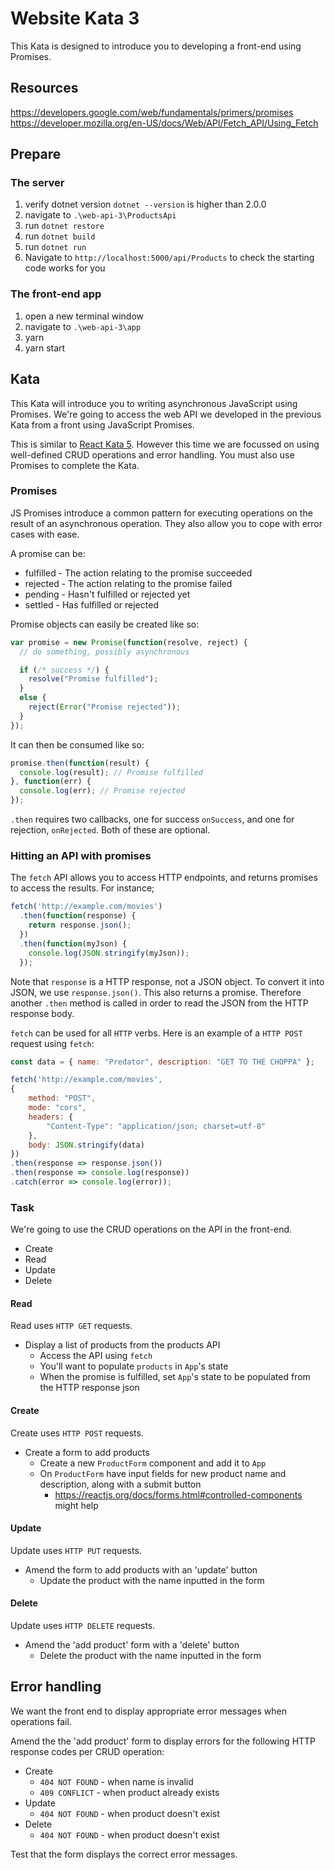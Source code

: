 # Website Kata 3

This Kata is designed to introduce you to developing a front-end using Promises.

## Resources
https://developers.google.com/web/fundamentals/primers/promises
https://developer.mozilla.org/en-US/docs/Web/API/Fetch_API/Using_Fetch

## Prepare
### The server
1. verify dotnet version `dotnet --version` is higher than 2.0.0
1. navigate to `.\web-api-3\ProductsApi`
1. run `dotnet restore`
1. run `dotnet build`
1. run `dotnet run`
1. Navigate to `http://localhost:5000/api/Products` to check the starting code works for you

### The front-end app
1. open a new terminal window
1. navigate to `.\web-api-3\app`
1. yarn
1. yarn start

## Kata

This Kata will introduce you to writing asynchronous JavaScript using Promises. We're going to access the web API we developed in the previous Kata from a front using JavaScript Promises.

This is similar to [React Kata 5](kata5.md). However this time we are focussed on using well-defined CRUD operations and error handling. You must also use Promises to complete the Kata.

### Promises 

JS Promises introduce a common pattern for executing operations on the result of an asynchronous operation. They also allow you to cope with error cases with ease.

A promise can be:

- fulfilled - The action relating to the promise succeeded
- rejected - The action relating to the promise failed
- pending - Hasn't fulfilled or rejected yet
- settled - Has fulfilled or rejected

Promise objects can easily be created like so:

```JavaScript
var promise = new Promise(function(resolve, reject) {
  // do something, possibly asynchronous

  if (/* success */) {
    resolve("Promise fulfilled");
  }
  else {
    reject(Error("Promise rejected"));
  }
});
```

It can then be consumed like so:

```JavaScript
promise.then(function(result) {
  console.log(result); // Promise fulfilled
}, function(err) {
  console.log(err); // Promise rejected
});
```
`.then` requires two callbacks, one for success `onSuccess`, and one for rejection, `onRejected`. Both of these are optional.


### Hitting an API with promises

The `fetch` API allows you to access HTTP endpoints, and returns promises to access the results. For instance;

```JavaScript
fetch('http://example.com/movies')
  .then(function(response) {
    return response.json();
  })
  .then(function(myJson) {
    console.log(JSON.stringify(myJson));
  });
```

Note that `response` is a HTTP response, not a JSON object. To convert it into JSON, we use `response.json()`. This also returns a promise. Therefore another `.then` method is called in order to read the JSON from the HTTP response body.

`fetch` can be used for all `HTTP` verbs. Here is an example of a `HTTP POST` request using `fetch`:

```JavaScript
const data = { name: "Predator", description: "GET TO THE CHOPPA" };

fetch('http://example.com/movies',
{
    method: "POST",
    mode: "cors",
    headers: {
        "Content-Type": "application/json; charset=utf-8"
    },
    body: JSON.stringify(data)
})
.then(response => response.json())
.then(response => console.log(response))
.catch(error => console.log(error));
```

### Task

We're going to use the CRUD operations on the API in the front-end.

- Create
- Read
- Update
- Delete

#### Read

Read uses `HTTP GET` requests.

- Display a list of products from the products API
  - Access the API using `fetch`
  - You'll want to populate `products` in `App`'s state
  - When the promise is fulfilled, set `App`'s state to be populated from the HTTP response json

#### Create

Create uses `HTTP POST` requests.

- Create a form to add products
  - Create a new `ProductForm` component and add it to `App`
  - On `ProductForm` have input fields for new product name and description, along with a submit button
    - https://reactjs.org/docs/forms.html#controlled-components might help

#### Update

Update uses `HTTP PUT` requests.

- Amend the form to add products with an 'update' button
  - Update the product with the name inputted in the form

#### Delete

Update uses `HTTP DELETE` requests.

- Amend the 'add product' form with a 'delete' button
  - Delete the product with the name inputted in the form

## Error handling

We want the front end to display appropriate error messages when operations fail.

Amend the the 'add product' form to display errors for the following HTTP response codes per CRUD operation:

- Create
  - `404 NOT FOUND` - when name is invalid
  - `409 CONFLICT` - when product already exists
- Update
  - `404 NOT FOUND` - when product doesn't exist
- Delete
  - `404 NOT FOUND` - when product doesn't exist

Test that the form displays the correct error messages.